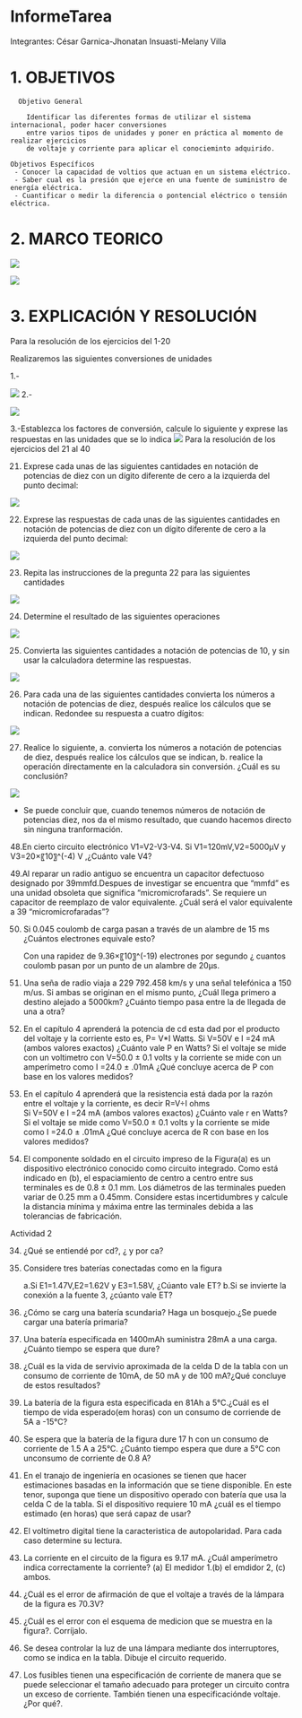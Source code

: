 # InformeTarea

Integrantes: César Garnica-Jhonatan Insuasti-Melany Villa 

# 1. OBJETIVOS

      Objetivo General
     
        Identificar las diferentes formas de utilizar el sistema internacional, poder hacer conversiones
        entre varios tipos de unidades y poner en práctica al momento de realizar ejercicios 
        de voltaje y corriente para aplicar el conocieminto adquirido.     
    
    Objetivos Específicos
     - Conocer la capacidad de voltios que actuan en un sistema eléctrico.
     - Saber cual es la presión que ejerce en una fuente de suministro de energía eléctrica. 
     - Cuantificar o medir la diferencia o pontencial eléctrico o tensión eléctrica. 
    


# 2. MARCO TEORICO
![]( https://github.com/mjvilla1/ImagenesTarea1/blob/main/Mapa%20Conceptual%20Sistema%20Internacional.PNG)

![](https://github.com/mjvilla1/ImagenesTarea1/blob/main/MapaConceptualVoltaje.PNG)

# 3. EXPLICACIÓN Y RESOLUCIÓN

Para la resolución de los ejercicios del 1-20 

 Realizaremos las siguientes conversiones de unidades 
 
 1.-
 
 ![]( https://github.com/mjvilla1/ImagenesTarea1/blob/main/Ejercicio%201.PNG)
 2.- 
 
 ![](https://github.com/mjvilla1/ImagenesTarea1/blob/main/Ejercicio%202.PNG)
 
 3.-Establezca los factores de conversión, calcule lo siguiente y exprese las respuestas en las unidades que se lo indica
 ![]( https://github.com/mjvilla1/ImagenesTarea1/blob/main/Ejercicio%203.PNG)
 Para la resolución de los ejercicios del 21 al 40 

 21. Exprese cada unas de las siguientes cantidades en notación de potencias de
diez con un dígito diferente de cero a la izquierda del punto decimal:

![](https://github.com/mjvilla1/ImagenesTarea1/blob/main/Ejecicio21.PNG)

22. Exprese las respuestas de cada unas de las siguientes cantidades en notación
de potencias de diez con un dígito diferente de cero a la izquierda del punto
decimal:

![](https://github.com/mjvilla1/ImagenesTarea1/blob/main/Ejecicio22.PNG)

23. Repita las instrucciones de la pregunta 22 para las siguientes cantidades

![](https://github.com/mjvilla1/ImagenesTarea1/blob/main/Ejecicio23.PNG)

24. Determine el resultado de las siguientes operaciones

![](https://github.com/mjvilla1/ImagenesTarea1/blob/main/Ejecicio24.PNG)

25. Convierta las siguientes cantidades a notación de potencias de 10, y sin usar
la calculadora determine las respuestas.

![](https://github.com/mjvilla1/ImagenesTarea1/blob/main/Ejecicio25.PNG)

26. Para cada una de las siguientes cantidades convierta los números a notación
de potencias de diez, después realice los cálculos que se indican. Redondee su
respuesta a cuatro dígitos:

![](https://github.com/mjvilla1/ImagenesTarea1/blob/main/Ejecicio26.PNG)

 27. Realice lo siguiente,
a. convierta los números a notación de potencias de diez, después realice los
cálculos que se indican,
b. realice la operación directamente en la calculadora sin conversión. ¿Cuál
es su conclusión?

![](https://github.com/mjvilla1/ImagenesTarea1/blob/main/Ejecicio27.PNG)

- Se puede concluir que, cuando tenemos números de notación de potencias diez, nos da el mismo resultado, que cuando hacemos directo sin ninguna tranformación. 

 48.En cierto circuito electrónico V1=V2-V3-V4. Si V1=120mV,V2=5000μV y V3=20×〖10〗^(-4) V ,¿Cuánto vale V4?
 
49.Al reparar un radio antiguo se encuentra un capacitor defectuoso designado por 39mmfd.Despues de investigar se encuentra que “mmfd” es una unidad obsoleta que significa “micromicrofarads”. Se requiere un capacitor de reemplazo de valor equivalente. ¿Cuál será el valor equivalente a 39 “micromicrofaradas”?

50.
	Si 0.045 coulomb de carga pasan a través de un alambre de 15 ms ¿Cuántos electrones equivale esto?
	
	Con una rapidez de 9.36×〖10〗^(-19) electrones por segundo ¿ cuantos coulomb pasan por un punto de un alambre de 20μs.
	
51. Una seña de radio viaja a 229 792.458 km/s y una señal telefónica a 150 m/us. Si ambas se originan en el mismo punto, ¿Cuál llega primero a destino alejado a 5000km? ¿Cuánto tiempo pasa entre la de llegada de una a otra?
52. En el capítulo 4 aprenderá la potencia de cd esta dad por el producto del voltaje y la corriente esto es, P= V*I Watts.
	Si V=50V e I =24 mA (ambos valores exactos) ¿Cuánto vale P en Watts?
	Si el voltaje se mide con un voltimetro con V=50.0 ± 0.1 volts y la corriente se mide con un amperímetro como I =24.0 ± .01mA ¿Qué concluye acerca de P con base en los valores medidos?
53. En el capítulo 4 aprenderá que la resistencia está dada por la razón entre el voltaje y la corriente, es decir R=V÷I  ohms         
	Si V=50V e I =24 mA (ambos valores exactos) ¿Cuánto vale r en Watts?
	Si el voltaje se mide como V=50.0 ± 0.1 volts y la corriente se mide como I =24.0 ± .01mA ¿Qué concluye acerca de R con base en los valores medidos?
54. El componente soldado en el circuito impreso de la Figura(a) es un dispositivo electrónico conocido como circuito integrado. Como está indicado en (b), el espaciamiento de centro a centro entre sus terminales es de 0.8 ± 0.1 mm. Los diámetros de las terminales pueden variar de 0.25 mm a 0.45mm. Considere estas incertidumbres y calcule la distancia mínima y máxima entre las terminales debida a las tolerancias de fabricación. 

Actividad 2 


34. ¿Qué se entiendé por cd?, ¿ y por ca?
35. Considere tres baterías conectadas como en la figura 

    a.Si E1=1.47V,E2=1.62V y E3=1.58V, ¿Cúanto vale ET?
    b.Si se invierte la conexión a la fuente 3, ¿cúanto vale ET?
36. ¿Cómo se carg una batería scundaria? Haga un bosquejo.¿Se puede cargar una batería primaria?
37. Una batería especificada en 1400mAh suministra 28mA a una carga.
    ¿Cuánto tiempo se espera que dure?
38. ¿Cuál es la vida de servivio aproximada de la celda D de la tabla con un consumo de corriente de 10mA, de 50 mA y de 100 mA?¿Qué concluye de estos resultados?
39. La batería de la figura esta especificada en 81Ah a 5°C.¿Cuál es el tiempo de vida esperado(em horas) con un consumo de corriende de 5A a -15°C?
40. Se espera que la batería de la figura dure 17 h con un consumo de corriente de 1.5 A a 25°C. ¿Cuánto tiempo espera que dure a 5°C con unconsumo de corriente de 0.8 A?
41. En el tranajo de ingeniería en ocasiones se tienen que hacer estimaciones basadas en la información que se tiene disponible. En este tenor, suponga que tiene un dispositivo operado con batería que usa la celda C de la tabla. Si el dispositivo requiere 10 mA ¿cuál es el tiempo estimado (en horas) que será capaz de usar?
42. El voltímetro digital tiene la caracteristica de autopolaridad. 
   Para cada caso determine su lectura.
43. La corriente en el circuito de la figura es 9.17 mA. ¿Cuál amperímetro indica correctamente la corriente? (a) El medidor 1.(b) el emdidor 2, (c) ambos.
44. ¿Cuál es el error de afirmación de que el voltaje a través de la lámpara de la figura es 70.3V?
45. ¿Cuál es el error con el esquema de medicion que se muestra en la figura?. Corríjalo.
46. Se desea controlar la luz de una lámpara mediante dos interruptores, como se indica en la tabla. Dibuje el circuito requerido.
47. Los fusibles tienen una especificación de corriente de manera que se puede seleccionar el tamaño adecuado para proteger un circuito contra un exceso de corriente. También tienen una especificaciónde voltaje. ¿Por qué?.



